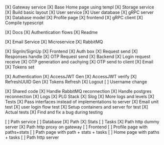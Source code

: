 [X] Gateway service
[X] Base Home page using templ
[X] Storage service
[X] Build basic layout
[X] User service
    [X] User database
    [X] gRPC server
    [X] Database model
[X] Profile page
    [X] frontend
    [X] gRPC client
[X] Compile typescript

[X] Docs
    [X] Authentication flows
    [X] Readme

[X] Email Service
    [X] Microservice
    [X] RabbitMQ

[X] SignIn/SignUp
    [X] Frontend
        [X] Auth box
        [X] Request send
        [X] Responses handle
        [X] OTP Request send
    [X] Backend
        [X] Login request receive 
        [X] OTP generation and cachying
        [X] OTP send to client
            [X] Email
        [X] Tokens set

[X] Authentication
        [X] AccessJWT Gen
        [X] AccessJWT verify
        [X] RefreshUUID Gen
        [X] Tokens Refresh
        [X] Logout
        [ ] Username change

[X] Shared code
[X] Handle RabbitMQ reconnection
[X] Handle postgres reconnection
[X] Logs
    [X] PLG Stack
    [X] Slog
    [X] More logs and levels
[X] Tests
    [X] Pass interfaces instead of implementations to server
    [X] Email unit test
    [X] user login flow test
        [X] Setup containers and server for test
        [X] Actual tests
        [X] Find and fix a bug during testing

[ ] Path service
    [ ] Database
        [X] Path
        [X] Stats
        [ ] Tasks
    [X] Path http dummy server
    [X] Path http proxy on gateway
    [ ] Frontend
        [ ] Profile page with paths+stats
        [ ] Path page with path + stats + tasks
        [ ] Home page with paths + tasks
    [ ] Path http server